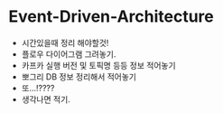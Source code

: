 # Event-Driven-Architecture
- 시간있을때 정리 해야할것!
- 플로우 다이어그램 그려놓기.
- 카프카 실행 버전 및 토픽명 등등 정보 적어놓기
- 뽀그리 DB 정보 정리해서 적어놓기
- 또...!????
- 생각나면 적기.
